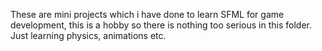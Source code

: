 These are mini projects which i have done to learn SFML for game development, this is a hobby so there is nothing too serious in this folder. Just learning physics, animations etc.
